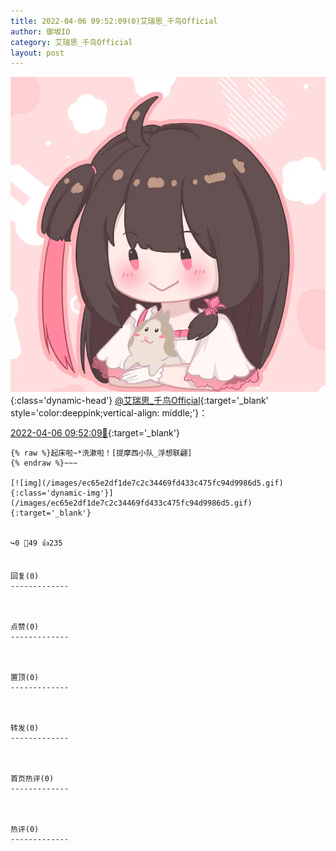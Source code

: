 ```yaml
---
title: 2022-04-06 09:52:09(0)艾瑞思_千鸟Official
author: 御坂IO
category: 艾瑞思_千鸟Official
layout: post
---
```


![img](/images/7e08840c56f251de28bdf766b647bd5fe9a5d50a.jpg){:class='dynamic-head'}
[@艾瑞思_千鸟Official](https://space.bilibili.com/1090010845/dynamic){:target='_blank' style='color:deeppink;vertical-align: middle;'}：

[2022-04-06 09:52:09🔗](https://t.bilibili.com/645840799387353096){:target='_blank'}

~~~
{% raw %}起床啦~*洗漱啦！[提摩西小队_浮想联翩]
{% endraw %}~~~

[![img](/images/ec65e2df1de7c2c34469fd433c475fc94d9986d5.gif){:class='dynamic-img'}](/images/ec65e2df1de7c2c34469fd433c475fc94d9986d5.gif){:target='_blank'}


↪️0 💬49 👍235


回复(0)
-------------



点赞(0)
-------------



置顶(0)
-------------



转发(0)
-------------



首页热评(0)
-------------



热评(0)
-------------



